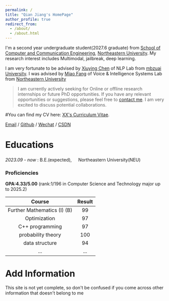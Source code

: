 ```yaml
---
permalink: /
title: "Qian Jiang's HomePage"
author_profile: true
redirect_from: 
  - /about/
  - /about.html
---
```


I'm a second year undergraduate student(2027.6 graduate) from [School of Computer and Communication Engineering](https://jsjytx.neuq.edu.cn/), [Northeastern University](https://www.neuq.edu.cn/). My research interest includes Multimodal, jailbreak, deep learning.

I am very fortunate to be advised by [Xiuying Chen](https://iriscxy.github.io/) of NLP Lab from [mbzuai University](https://mbzuai.ac.ae/). I was advised by [Miao Fang](https://jsjytx.neuq.edu.cn/info/1041/1634.htm) of Voice & Intelligence Systems Lab from [Northeastern University](https://www.neuq.edu.cn/)

> I am currently actively seeking for Online or offline research internships or future PhD opportunities. If you have any relevant opportunities or suggestions, please feel free to [contact me](202316187@stu.neu.edu.cn). I am very excited to discuss potential collaborations.

#You can find my CV here: [XX's Curriculum Vitae](../assets/Curriculum_Vitae.pdf).

[Email](mailto:XX@stu.pku.edu.cn) / [Github](https://github.com/QiuDi233) / [Wechat](../images/wechat.jpg) / [CSDN](https://blog.csdn.net/qd1813100174?spm=1000.2115.3001.5343)

Educations
======
  *2023.09 - now* : B.E.(expected),<img src='files/hust.png' style='width: 1.2em;'> Northeastern University(NEU)

### Proficiencies
      
  **GPA:4.33/5.00** (rank:1/196 in Computer Science and Technology major up to 2025.2)

  |Course|Result|
  |:---:|:---:|
  |Further Mathematics (I) (B)|99|
  |Optimization|97|
  |C++ programming|97|
  |probability theory|100|
  |data structure|94|
  |...|...|

Add Information
======
This site is not yet complete, so don't be confused if you come across other information that doesn't belong to me
